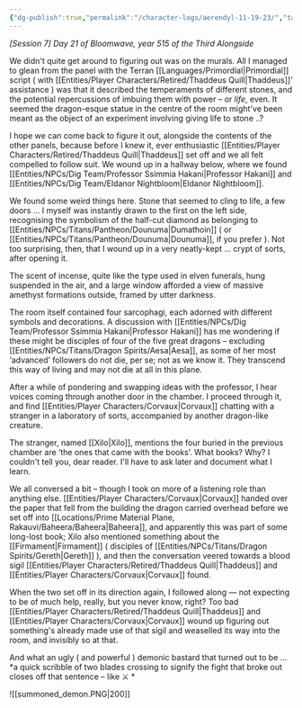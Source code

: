 ```yaml
---
{"dg-publish":true,"permalink":"/character-logs/aerendyl-11-19-23/","tags":["Plot","Campaign"]}
---
```




*[Session 7] Day 21 of Bloomwave, year 515 of the Third Alongside* 

We didn't quite get around to figuring out was on the murals. All I managed to glean from the panel with the Terran [[Languages/Primordial\|Primordial]] script ( with [[Entities/Player Characters/Retired/Thaddeus Quill\|Thaddeus]]’ assistance ) was that it described the temperaments of different stones, and the potential repercussions of imbuing them with power – or *life*, even. It seemed the dragon-esque statue in the centre of the room might've been meant as the object of an experiment involving giving life to stone ..? 

I hope we can come back to figure it out, alongside the contents of the other panels, because before I knew it, ever enthusiastic [[Entities/Player Characters/Retired/Thaddeus Quill\|Thaddeus]] set off and we all felt compelled to follow suit. We wound up in a hallway below, where we found [[Entities/NPCs/Dig Team/Professor Ssimmia Hakani\|Professor Hakani]] and [[Entities/NPCs/Dig Team/Eldanor Nightbloom\|Eldanor Nightbloom]].

We found some weird things here. Stone that seemed to cling to life, a few doors … I myself was instantly drawn to the first on the left side, recognising the symbolism of the half-cut diamond as belonging to [[Entities/NPCs/Titans/Pantheon/Dounuma\|Dumathoin]] ( or [[Entities/NPCs/Titans/Pantheon/Dounuma\|Dounuma]], if you prefer ). Not too surprising, then, that I wound up in a very neatly-kept … crypt of sorts, after opening it.

The scent of incense, quite like the type used in elven funerals, hung suspended in the air, and a large window afforded a view of massive amethyst formations outside, framed by utter darkness.

The room itself contained four sarcophagi, each adorned with different symbols and decorations. A discussion with [[Entities/NPCs/Dig Team/Professor Ssimmia Hakani\|Professor Hakani]] has me wondering if these might be disciples of four of the five great dragons – excluding [[Entities/NPCs/Titans/Dragon Spirits/Aesa\|Aesa]], as some of her most ‘advanced’ followers do not die, per se; not as we know it. They transcend this way of living and may not die at all in this plane.

After a while of pondering and swapping ideas with the professor, I hear voices coming through another door in the chamber. I proceed through it, and find [[Entities/Player Characters/Corvaux\|Corvaux]] chatting with a stranger in a laboratory of sorts, accompanied by another dragon-like creature.

The stranger, named [[Xilo\|Xilo]], mentions the four buried in the previous chamber are ‘the ones that came with the books’. What books? Why? I couldn't tell you, dear reader. I'll have to ask later and document what I learn.

We all conversed a bit – though I took on more of a listening role than anything else. [[Entities/Player Characters/Corvaux\|Corvaux]] handed over the paper that fell from the building the dragon carried overhead before we set off into [[Locations/Prime Material Plane, Rakauvi/Baheera/Baheera\|Baheera]], and apparently this was part of some long-lost book; Xilo also mentioned something about the [[Firmament\|Firmament]] ( disciples of [[Entities/NPCs/Titans/Dragon Spirits/Gereth\|Gereth]] ), and then the conversation veered towards a blood sigil [[Entities/Player Characters/Retired/Thaddeus Quill\|Thaddeus]] and [[Entities/Player Characters/Corvaux\|Corvaux]] found.

When the two set off in its direction again, I followed along — not expecting to be of much help, really, but you never know, right? Too bad [[Entities/Player Characters/Retired/Thaddeus Quill\|Thaddeus]] and [[Entities/Player Characters/Corvaux\|Corvaux]] wound up figuring out something's already made use of that sigil and weaselled its way into the room, and invisibly so at that.

And what an ugly ( and powerful ) demonic bastard that turned out to be … *a quick scribble of two blades crossing to signify the fight that broke out closes off that sentence – like ⚔️ *

![[summoned_demon.PNG|200]]